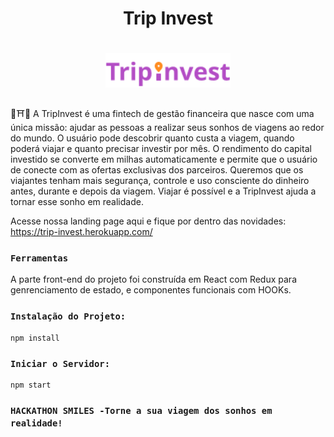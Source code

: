 <h1 align="center">
<!--     <img alt="" title="#delicinha" src="" width="200px" /> -->
    Trip Invest
</h1>

<h1 align="center">
    <img alt="DevRadar" title="#delicinha" src="https://github.com/itsaleplets/hackathonSmile/blob/main/src/images/purple_logo.png?raw=true?sanitize=true" width="200px" />
</h1>

🛫⛩👒 A TripInvest é uma fintech de gestão financeira que nasce com uma única missão: ajudar as pessoas a realizar seus sonhos de viagens ao redor do mundo. O usuário pode descobrir quanto custa a viagem, quando poderá viajar e quanto precisar investir por mês. O rendimento do capital investido se converte em milhas automaticamente e permite que o usuário de conecte com as ofertas exclusivas dos parceiros. Queremos que os viajantes tenham mais segurança,  controle e uso consciente do dinheiro antes, durante e depois da viagem. Viajar é possível e a TripInvest ajuda a tornar esse sonho em realidade.

Acesse nossa landing page aqui e fique por dentro das novidades: https://trip-invest.herokuapp.com/

### `Ferramentas`

A parte front-end do projeto foi construída em React com Redux para genrenciamento de estado, e componentes funcionais com HOOKs.

### `Instalação do Projeto:`

```
npm install
```
### `Iniciar o Servidor:`

```
npm start
```

### `HACKATHON SMILES -Torne a sua viagem dos sonhos em realidade!`



